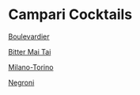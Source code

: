 # Campari Cocktails

[Boulevardier](./Boulevardier.md)

[Bitter Mai Tai](./BitterMaiTai.md)

[Milano-Torino](./MilanoTorino.md)

[Negroni](./Negroni.md)